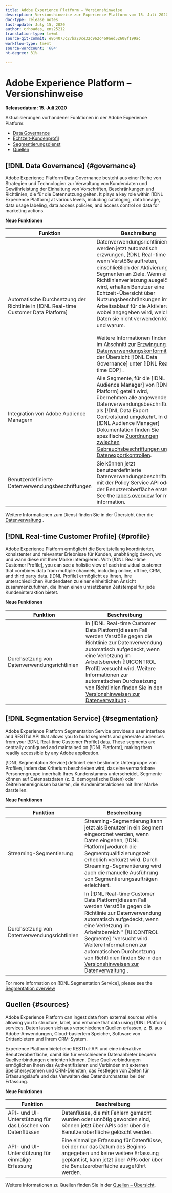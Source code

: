 ```yaml
---
title: Adobe Experience Platform – Versionshinweise
description: Versionshinweise zur Experience Platform vom 15. Juli 2020
doc-type: release notes
last-update: July 15, 2020
author: crhoades, ens25212
translation-type: tm+mt
source-git-commit: e864073c27ba20ce32c962c469aed52608f199ac
workflow-type: tm+mt
source-wordcount: '684'
ht-degree: 31%

---
```



# Adobe Experience Platform – Versionshinweise

**Releasedatum: 15. Juli 2020**

Aktualisierungen vorhandener Funktionen in der Adobe Experience Platform:

- [Data Governance](#governance)
- [Echtzeit-Kundenprofil](#profile)
- [Segmentierungsdienst](#segmentation)
- [Quellen](#sources)

## [!DNL Data Governance] {#governance}

Adobe Experience Platform Data Governance besteht aus einer Reihe von Strategien und Technologien zur Verwaltung von Kundendaten und Gewährleistung der Einhaltung von Vorschriften, Beschränkungen und Richtlinien, die für die Datennutzung gelten. It plays a key role within [!DNL Experience Platform] at various levels, including cataloging, data lineage, data usage labeling, data access policies, and access control on data for marketing actions.

**Neue Funktionen**

| Funktion | Beschreibung |
| -----------| ---------- |
| Automatische Durchsetzung der Richtlinie in [!DNL Real-time Customer Data Platform] | Datenverwendungsrichtlinien werden jetzt automatisch erzwungen, [!DNL Real-time CDP] wenn Verstöße auftreten, einschließlich der Aktivierung von Segmenten an Ziele. Wenn eine Richtlinienverletzung ausgelöst wird, erhalten Benutzer eine Echtzeit-Übersicht über Nutzungsbeschränkungen im Arbeitsablauf für die Aktivierung, wobei angegeben wird, welche Daten sie nicht verwenden können und warum.<br><br>Weitere Informationen finden Sie im Abschnitt zur [Erzwingung der Datenverwendungskonformität](../../rtcdp/privacy/data-governance-overview.md#enforce-data-usage-compliance) in der Übersicht [!DNL Data Governance] unter [!DNL Real-time CDP] . |
| Integration von Adobe Audience Managern | Alle Segmente, für die [!DNL Audience Manager] von [!DNL Platform] geteilt wird, übernehmen alle angewendeten Datenverwendungsbeschriftungen als [!DNL Data Export Controls]und umgekehrt. In der [!DNL Audience Manager] Dokumentation finden Sie spezifische [Zuordnungen zwischen Gebrauchsbeschriftungen und Datenexportkontrollen](https://docs.adobe.com/content/help/en/audience-manager/user-guide/implementation-integration-guides/integration-experience-platform/aam-aep-audience-sharing.html#aam-data-export-control-in-aep). |
| Benutzerdefinierte Datenverwendungsbeschriftungen | Sie können jetzt benutzerdefinierte Datenverwendungsbeschriftungen mit der Policy Service API oder in der Benutzeroberfläche erstellen. See the [labels overview](../../data-governance/labels/overview.md) for more information. |

Weitere Informationen zum Dienst finden Sie in der Übersicht über die [Datenverwaltung](../../data-governance/home.md) .

## [!DNL Real-time Customer Profile] {#profile}

Adobe Experience Platform ermöglicht die Bereitstellung koordinierter, konsistenter und relevanter Erlebnisse für Kunden, unabhängig davon, wo und wann diese mit Ihrer Marke interagieren. With [!DNL Real-time Customer Profile], you can see a holistic view of each individual customer that combines data from multiple channels, including online, offline, CRM, and third party data. [!DNL Profile] ermöglicht es Ihnen, Ihre unterschiedlichen Kundendaten zu einer einheitlichen Ansicht zusammenzuführen, die Ihnen einen umsetzbaren Zeitstempel für jede Kundeninteraktion bietet.

**Neue Funktionen**

| Funktion | Beschreibung |
| ------- | ----------- |
| Durchsetzung von Datenverwendungsrichtlinien | In [!DNL Real-time Customer Data Platform]diesem Fall werden Verstöße gegen die Richtlinie zur Datenverwendung automatisch aufgedeckt, wenn eine Verletzung im Arbeitsbereich [!UICONTROL Profil] versucht wird. Weitere Informationen zur automatischen Durchsetzung von Richtlinien finden Sie in den [Versionshinweisen zur Datenverwaltung](#governance) . |

## [!DNL Segmentation Service] {#segmentation}

Adobe Experience Platform Segmentation Service provides a user interface and RESTful API that allows you to build segments and generate audiences from your [!DNL Real-time Customer Profile] data. These segments are centrally configured and maintained on [!DNL Platform], making them readily accessible by any Adobe application.

[!DNL Segmentation Service] definiert eine bestimmte Untergruppe von Profilen, indem das Kriterium beschrieben wird, das eine vermarktbare Personengruppe innerhalb Ihres Kundenstamms unterscheidet. Segmente können auf Datensatzdaten (z. B. demografische Daten) oder Zeitreihenereignissen basieren, die Kundeninteraktionen mit Ihrer Marke darstellen.

**Neue Funktionen**

| Funktion | Beschreibung |
| ------- | ----------- |
| Streaming-Segmentierung | Streaming-Segmentierung kann jetzt als Benutzer in ein Segment eingeordnet werden, wenn Daten eingehen, [!DNL Platform]wodurch die Segmentqualifizierungszeit erheblich verkürzt wird. Durch Streaming-Segmentierung wird auch die manuelle Ausführung von Segmentierungsaufträgen erleichtert. |
| Durchsetzung von Datenverwendungsrichtlinien | In [!DNL Real-time Customer Data Platform]diesem Fall werden Verstöße gegen die Richtlinie zur Datenverwendung automatisch aufgedeckt, wenn eine Verletzung im Arbeitsbereich &quot; [!UICONTROL Segmente] &quot;versucht wird. Weitere Informationen zur automatischen Durchsetzung von Richtlinien finden Sie in den [Versionshinweisen zur Datenverwaltung](#governance) . |

For more information on [!DNL Segmentation Service], please see the [Segmentation overview](../../segmentation/home.md)

## Quellen {#sources}

Adobe Experience Platform can ingest data from external sources while allowing you to structure, label, and enhance that data using [!DNL Platform] services. Daten lassen sich aus verschiedenen Quellen erfassen, z. B. aus Adobe-Anwendungen, Cloud-basiertem Speicher, Software von Drittanbietern und Ihrem CRM-System.

Experience Platform bietet eine RESTful-API und eine interaktive Benutzeroberfläche, damit Sie für verschiedene Datenanbieter bequem Quellverbindungen einrichten können. Diese Quellverbindungen ermöglichen Ihnen das Authentifizieren und Verbinden mit externen Speichersystemen und CRM-Diensten, das Festlegen von Zeiten für Erfassungsläufe und das Verwalten des Datendurchsatzes bei der Erfassung.

**Neue Funktionen**

| Funktion | Beschreibung |
| ------- | ----------- |
| API- und UI-Unterstützung für das Löschen von Datenflüssen | Datenflüsse, die mit Fehlern gemacht wurden oder unnötig geworden sind, können jetzt über APIs oder über die Benutzeroberfläche gelöscht werden. |
| API- und UI-Unterstützung für einmalige Erfassung | Eine einmalige Erfassung für Datenflüsse, bei der nur das Datum des Beginns angegeben und keine weitere Erfassung geplant ist, kann jetzt über APIs oder über die Benutzeroberfläche ausgeführt werden. |

Weitere Informationen zu Quellen finden Sie in der [Quellen – Übersicht](../../sources/home.md).
